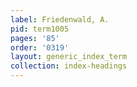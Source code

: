 ```yaml
---
label: Friedenwald, A.
pid: term1005
pages: '85'
order: '0319'
layout: generic_index_term
collection: index-headings
---
```

